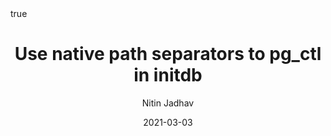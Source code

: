 ---
author: Nitin Jadhav
title: Use native path separators to pg_ctl in initdb
date: 2021-03-03
commiturl: "https://github.com/postgres/postgres/commit/75dbfe4ca70d5b7a83f61b0a66a0a14ad0b739ed"
section: "authored"
pin: true
math: true
mermaid: true
---